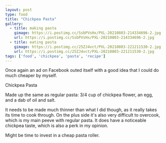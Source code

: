 ```yaml
---
layout: post
type: food
title: "Chickpea Pasta"
gallery:
  - title: making pasta
    gimage: https://i.postimg.cc/SsbPVsHx/PXL-20210803-214334696-2.jpg
    url: https://i.postimg.cc/SsbPVsHx/PXL-20210803-214334696-2.jpg
  - title: eating pasta
    gimage: https://i.postimg.cc/25ZJ4vct/PXL-20210803-221211530-2.jpg
    url: https://i.postimg.cc/25ZJ4vct/PXL-20210803-221211530-2.jpg
tags: ['food', 'chickpea', 'pasta', 'recipe']
---
```

Once again an ad on Facebook outed itself with a good idea that I could do much cheaper by myself.

Chickpea Pasta

Made up the same as regular pasta: 3/4 cup of chickpea flower, an egg, and a dab of oil and salt.  

It needs to be made much thinner than what I did though, as it really takes its time to cook through.  On the plus side it's also very difficult to overcook, which is my main peeve with regular pasta.  It does have a noticeable chickpea taste, which is also a perk in my opinion.

Might be time to invest in a cheap pasta roller.
